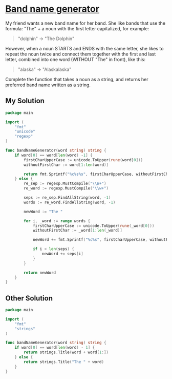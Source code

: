 # [Band name generator](https://www.codewars.com/kata/band-name-generator)

My friend wants a new band name for her band. She like bands that use the formula: "The" + a noun with the first letter capitalized, for example:

>"dolphin" -> "The Dolphin"

However, when a noun STARTS and ENDS with the same letter, she likes to repeat the noun twice and connect them together with the first and last letter, combined into one word (WITHOUT "The" in front), like this:

>"alaska" -> "Alaskalaska"

Complete the function that takes a noun as a string, and returns her preferred band name written as a string.

## My Solution

```go
package main

import (
	"fmt"
	"unicode"
	"regexp"
)

func bandNameGenerator(word string) string {
	if word[0] == word[len(word) -1] {
		firstCharUpperCase := unicode.ToUpper(rune(word[0]))
		withoutFirstChar := word[1:len(word)]

		return fmt.Sprintf("%c%s%s", firstCharUpperCase, withoutFirstChar, withoutFirstChar)
	} else {
		re_sep := regexp.MustCompile("\\W+")
		re_word := regexp.MustCompile("\\w+")

		seps := re_sep.FindAllString(word, -1)
		words := re_word.FindAllString(word, -1)

		newWord := "The "

		for i, _word := range words {
			firstCharUpperCase := unicode.ToUpper(rune(_word[0]))
			withoutFirstChar := _word[1:len(_word)]

			newWord += fmt.Sprintf("%c%s", firstCharUpperCase, withoutFirstChar)

			if i < len(seps) {
				newWord += seps[i]
			}
		}

		return newWord
	}
}
```

## Other Solution

```go
package main

import (
	"fmt"
	"strings"
)

func bandNameGenerator(word string) string {
	if word[0] == word[len(word) - 1] {
		return strings.Title(word + word[1:])
	} else {
		return strings.Title("The " + word)
	}
}
```

